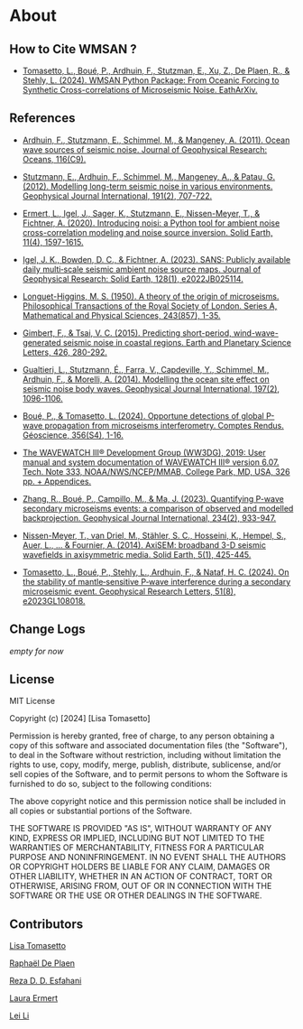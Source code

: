 # About 

## How to Cite WMSAN ?

- [Tomasetto, L., Boué, P., Ardhuin, F., Stutzman, E., Xu, Z., De Plaen, R., & Stehly, L. (2024). WMSAN Python Package: From Oceanic Forcing to Synthetic Cross-correlations of Microseismic Noise. EathArXiv.](https://doi.org/10.31223/X5CB08)

## References

- [Ardhuin, F., Stutzmann, E., Schimmel, M., & Mangeney, A. (2011). Ocean wave sources of seismic noise. Journal of Geophysical Research: Oceans, 116(C9).](https://agupubs.onlinelibrary.wiley.com/doi/full/10.1029/2011JC006952)

- [Stutzmann, E., Ardhuin, F., Schimmel, M., Mangeney, A., & Patau, G. (2012). Modelling long-term seismic noise in various environments. Geophysical Journal International, 191(2), 707-722.](https://academic.oup.com/gji/article/191/2/707/644255)

- [Ermert, L., Igel, J., Sager, K., Stutzmann, E., Nissen-Meyer, T., & Fichtner, A. (2020). Introducing noisi: a Python tool for ambient noise cross-correlation modeling and noise source inversion. Solid Earth, 11(4), 1597-1615.](https://se.copernicus.org/articles/11/1597/2020/)

- [Igel, J. K., Bowden, D. C., & Fichtner, A. (2023). SANS: Publicly available daily multi‐scale seismic ambient noise source maps. Journal of Geophysical Research: Solid Earth, 128(1), e2022JB025114.](https://agupubs.onlinelibrary.wiley.com/doi/10.1029/2022JB025114)

- [Longuet-Higgins, M. S. (1950). A theory of the origin of microseisms. Philosophical Transactions of the Royal Society of London. Series A, Mathematical and Physical Sciences, 243(857), 1-35.](https://royalsocietypublishing.org/doi/10.1098/rsta.1950.0012)

- [Gimbert, F., & Tsai, V. C. (2015). Predicting short-period, wind-wave-generated seismic noise in coastal regions. Earth and Planetary Science Letters, 426, 280-292.](https://www.sciencedirect.com/science/article/abs/pii/S0012821X15003738)

- [Gualtieri, L., Stutzmann, É., Farra, V., Capdeville, Y., Schimmel, M., Ardhuin, F., & Morelli, A. (2014). Modelling the ocean site effect on seismic noise body waves. Geophysical Journal International, 197(2), 1096-1106.](https://doi.org/10.1093/gji/ggu042)

- [Boué, P., & Tomasetto, L. (2024). Opportune detections of global P-wave propagation from microseisms interferometry. Comptes Rendus. Géoscience, 356(S4), 1-16.](https://comptes-rendus.academie-sciences.fr/geoscience/articles/10.5802/crgeos.222/)

- [The WAVEWATCH III® Development Group (WW3DG), 2019: User manual and system documentation of WAVEWATCH III® version 6.07. Tech. Note 333, NOAA/NWS/NCEP/MMAB, College Park, MD, USA, 326 pp. + Appendices.](https://www.weather.gov/sti/coastalact_ww3)

- [Zhang, R., Boué, P., Campillo, M., & Ma, J. (2023). Quantifying P-wave secondary microseisms events: a comparison of observed and modelled backprojection. Geophysical Journal International, 234(2), 933-947.](https://doi.org/10.1093/gji/ggad103)

- [Nissen-Meyer, T., van Driel, M., Stähler, S. C., Hosseini, K., Hempel, S., Auer, L., ... & Fournier, A. (2014). AxiSEM: broadband 3-D seismic wavefields in axisymmetric media. Solid Earth, 5(1), 425-445.](https://se.copernicus.org/articles/5/425/2014/)

- [Tomasetto, L., Boué, P., Stehly, L., Ardhuin, F., & Nataf, H. C. (2024). On the stability of mantle‐sensitive P‐wave interference during a secondary microseismic event. Geophysical Research Letters, 51(8), e2023GL108018.](https://agupubs.onlinelibrary.wiley.com/doi/10.1029/2023GL108018)

## Change Logs
*empty for now*
## License
MIT License

Copyright (c) [2024] [Lisa Tomasetto]

Permission is hereby granted, free of charge, to any person obtaining a copy
of this software and associated documentation files (the "Software"), to deal
in the Software without restriction, including without limitation the rights
to use, copy, modify, merge, publish, distribute, sublicense, and/or sell
copies of the Software, and to permit persons to whom the Software is
furnished to do so, subject to the following conditions:

The above copyright notice and this permission notice shall be included in all
copies or substantial portions of the Software.

THE SOFTWARE IS PROVIDED "AS IS", WITHOUT WARRANTY OF ANY KIND, EXPRESS OR
IMPLIED, INCLUDING BUT NOT LIMITED TO THE WARRANTIES OF MERCHANTABILITY,
FITNESS FOR A PARTICULAR PURPOSE AND NONINFRINGEMENT. IN NO EVENT SHALL THE
AUTHORS OR COPYRIGHT HOLDERS BE LIABLE FOR ANY CLAIM, DAMAGES OR OTHER
LIABILITY, WHETHER IN AN ACTION OF CONTRACT, TORT OR OTHERWISE, ARISING FROM,
OUT OF OR IN CONNECTION WITH THE SOFTWARE OR THE USE OR OTHER DEALINGS IN THE
SOFTWARE.

## Contributors
[Lisa Tomasetto](https://github.com/lystom)

[Raphaël De Plaen](https://orcid.org/0000-0003-3477-2001)

[Reza D. D. Esfahani](https://github.com/resfahani)

[Laura Ermert](https://lermert.github.io/)

[Lei Li](https://orcid.org/0000-0002-9012-4853)